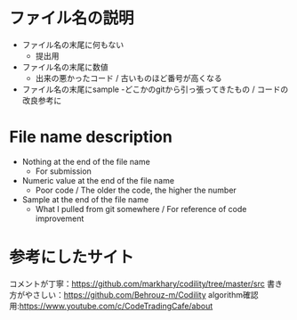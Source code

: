 # ファイル名の説明
- ファイル名の末尾に何もない
	- 提出用
- ファイル名の末尾に数値
	- 出来の悪かったコード / 古いものほど番号が高くなる
- ファイル名の末尾にsample
	-どこかのgitから引っ張ってきたもの / コードの改良参考に

# File name description
- Nothing at the end of the file name
  - For submission
- Numeric value at the end of the file name
	- Poor code / The older the code, the higher the number
- Sample at the end of the file name
	- What I pulled from git somewhere / For reference of code improvement

# 参考にしたサイト
コメントが丁寧：https://github.com/markhary/codility/tree/master/src
書き方がやさしい：https://github.com/Behrouz-m/Codility
algorithm確認用:https://www.youtube.com/c/CodeTradingCafe/about
